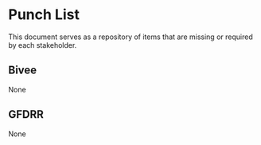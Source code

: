 # Punch List
This document serves as a repository of items that are missing or required by each stakeholder. 

## Bivee 
None

## GFDRR
None